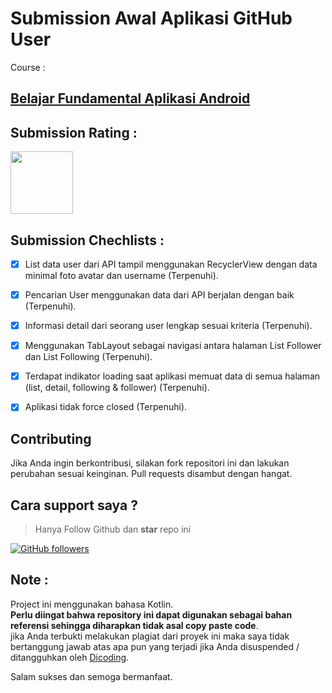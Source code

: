 # Submission Awal Aplikasi GitHub User

Course : 
## [Belajar Fundamental Aplikasi Android](https://www.dicoding.com/academies/14)

## Submission Rating : 
<img width="100" src="https://dicoding-web-img.sgp1.cdn.digitaloceanspaces.com/original/submission-rating-badge/rating-default-4.png">

## Submission Chechlists : 

  - [x]  List data user dari API tampil menggunakan RecyclerView dengan data minimal foto avatar dan username (Terpenuhi).
  
  - [x]  Pencarian User menggunakan data dari API berjalan dengan baik (Terpenuhi).
  
  - [x]  Informasi detail dari seorang user lengkap sesuai kriteria (Terpenuhi).
  
  - [x]  Menggunakan TabLayout sebagai navigasi antara halaman List Follower dan List Following (Terpenuhi).

  - [x]  Terdapat indikator loading saat aplikasi memuat data di semua halaman (list, detail, following & follower) (Terpenuhi).
  
  - [x]  Aplikasi tidak force closed (Terpenuhi).

## Contributing 

Jika Anda ingin berkontribusi, silakan fork repositori ini dan lakukan perubahan sesuai keinginan. 
Pull requests disambut dengan hangat.

## Cara support saya ?
> Hanya Follow Github dan **star** repo ini

<a href="https://github.com/sinyotok" target="blank">![GitHub followers](https://img.shields.io/github/followers/sinyotok?style=social)</a>

## Note :

Project ini menggunakan bahasa Kotlin. 
<br>
**Perlu diingat bahwa repository ini dapat digunakan sebagai bahan referensi sehingga diharapkan tidak asal copy paste code**.
<br>
jika Anda terbukti melakukan plagiat dari proyek ini maka saya tidak bertanggung jawab atas apa pun yang terjadi jika Anda disuspended / ditangguhkan oleh <a href="https://www.dicoding.com">Dicoding</a>.

Salam sukses dan semoga bermanfaat.
